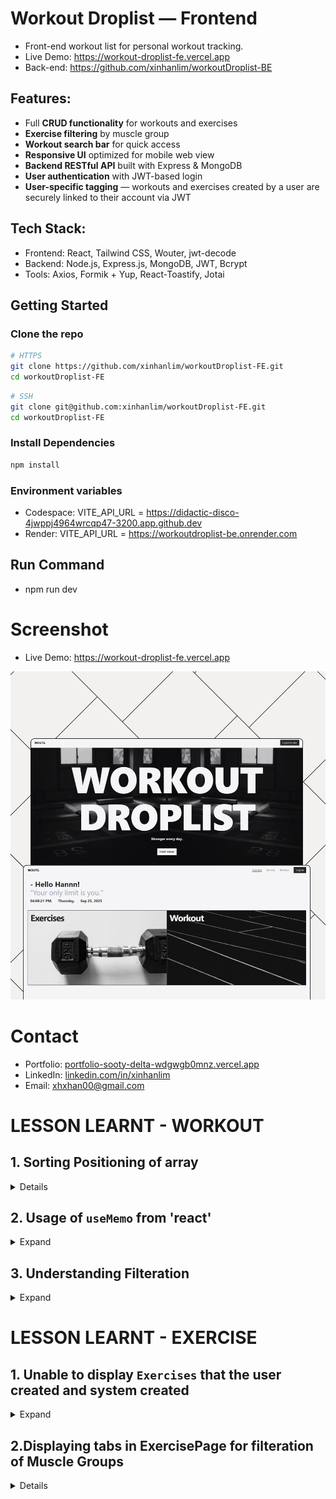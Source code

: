 # Workout Droplist — Frontend
- Front-end workout list for personal workout tracking.
- Live Demo: https://workout-droplist-fe.vercel.app
- Back-end: https://github.com/xinhanlim/workoutDroplist-BE

## Features:
- Full **CRUD functionality** for workouts and exercises
- **Exercise filtering** by muscle group
- **Workout search bar** for quick access
- **Responsive UI** optimized for mobile web view
- **Backend RESTful API** built with Express & MongoDB
- **User authentication** with JWT-based login
- **User-specific tagging** — workouts and exercises created by a user are securely linked to their account via JWT

## Tech Stack:
- Frontend: React, Tailwind CSS, Wouter, jwt-decode
- Backend: Node.js, Express.js, MongoDB, JWT, Bcrypt
- Tools: Axios, Formik + Yup, React-Toastify, Jotai

## Getting Started
### Clone the repo
```bash
# HTTPS
git clone https://github.com/xinhanlim/workoutDroplist-FE.git
cd workoutDroplist-FE
```
```bash
# SSH
git clone git@github.com:xinhanlim/workoutDroplist-FE.git
cd workoutDroplist-FE
```

### Install Dependencies
```bash
npm install
```

### Environment variables
- Codespace: VITE_API_URL = https://didactic-disco-4jwppj4964wrcqp47-3200.app.github.dev
- Render: VITE_API_URL = https://workoutdroplist-be.onrender.com

## Run Command

- npm run dev

# Screenshot
- Live Demo: https://workout-droplist-fe.vercel.app

![Live Demo](public/Project1Photo.jpg)

# Contact
- Portfolio: [portfolio-sooty-delta-wdgwgb0mnz.vercel.app](https://portfolio-sooty-delta-wdgwgb0mnz.vercel.app/project/1)
- LinkedIn: [linkedin.com/in/xinhanlim](https://www.linkedin.com/in/xinhanlim/)
- Email: [xhxhan00@gmail.com](mailto:xhxhan00@gmail.com)

# LESSON LEARNT - WORKOUT

## 1. Sorting Positioning of array

<details>

```js

 setWorkout(response.data.sort((a, b) => {
                const createdSystem = String(a.createdBy).toLowerCase() === "system";
                const notSystem = String(b.createdBy).toLowerCase() === "system";
                if (createdSystem && !notSystem) return -1;
                if (!createdSystem && notSystem) return 1;
            })
```

- `.sort` : For each workout `a` and `b`, check if its `createdBy` === `"system"`.<br>
  `-1` → put `a` before `b`<br>
  if `a` is `system` but `b` is not → **put** `a` **before** `b`.<br>
  `1` → put `b` before `a`<br>
  If `a` is **not** `system` but `b` is → put `b` **before** `a`.<br>
  `0` → keep them in the `same order`<br>
  If `both are system` or `both are not` → keep the `same order`.<br>

</details>

## 2. Usage of `useMemo` from 'react'

<details> <summary>Expand</summary>

`useMemo` calls a function when dependencies change, and memoizes (remembers) the result of the function between renders.

- Cons: `useMemo `takes up more memory in order to free up CPU time. If your app is hammering the CPU with a lot of calculations, that's when you might consider taking up some memory and use useMemo instead.

- When to use ?
  You're noticing a component's render is frustratingly slow, and you're passing a calculation to an unknowable number of children
  Your app often becomes unresponsive because you're fetching a large amount of data, and having to transform it into a usable format
  The key is to focus on the problem.

</details>

## 3. Understanding Filteration
 
<details> <summary>Expand</summary>

```js
const q = query.trim().toLowerCase();
const hasText = (t) => (t || "").toLowerCase().includes(q);

const filterWorkout =
  : workout.filter((w) => {
      const nameMatch = hasText(w.name);
      const notesMatch = hasText(w.notes);
      const setsMatch =
        Array.isArray(w.sets) && w.sets.some((s) => hasText(s.name));
      return nameMatch || notesMatch || setsMatch;
    });
```

- `const q` is to search text lowercase "eg. squats"
- `const hastext = (t)...` is to return true / false is q is found inside (t)
- `const nameMatch = hasText(w.name);` is to find say "Legs Day, the user type leg, it will show up result with legs equivalent
- `w.sets.some` basically is to go thru each item in sets and check if it's exercise name is matches the search. so say if q = squ , and the exercise has squats,
  it will become true which lead to the final part .
- returning `namematch` `OR` `notesMatch` `OR` `setsMatch`

</details>

# LESSON LEARNT - EXERCISE

## 1. Unable to display `Exercises` that the user created and system created

<details> <summary>Expand</summary>

```js
const [exercises, setExercises] = useState([]);
const { getJwt } = useJwt();

// so i need to get the exercise from the database that the user create based on their id and the system created.
const getExercise = async () => {
  try {
    const apiUrl = import.meta.env.VITE_API_URL;
    const token = getJwt();
    console.log(token);
    const response = await axios.get(apiUrl + "/api/users/exercise/", {
      headers: {
        Authorization: `Bearer ${token}`,
      },
    });
    setExercises(response.data);
    console.log(response);
  } catch (e) {
    console.error(e);
  }
};
useEffect(() => {
  getExercise();
}, []);
```

### Why `useEffect()` for getExercise ?

- Anything that doesn't belong to react will need to use useEffect,
  it only runs once when the page render due to the `useEffect... ,[]]`

### why not setExercise.map?

- useState create a empty array
- when setExercise(response.data), this wil trigger a re-render
- when this re-render, exercise will have the data from setExerise(response.data)
- and thus we can map thru exercise

</details>

## 2.Displaying tabs in ExercisePage for filteration of Muscle Groups

<details>

```js
const [isActivitiesGroup, setActivitiesGroup] = useState("all");
const groups = ["all", "core", "arms", "legs"];
```

- Instead of having onClick function for each of the tabs `ALL`,`CORE`,`ARMS`,`LEGS`
- we use state variable `isActivtiesGroup` to map through an array of `groups` to generate the buttons dynamically.
- `useState(['all'])` -> it shows 'all' first when first render as initial value.

```js
{
  groups.map((g) => (
    <button
      key={g}
      type="button"
      onClick={() => setActivitiesGroup(g)}
      className={
        isActivitiesgroup === g
          ? "font-bold text-[#282828] uppercase"
          : "text-gray-500 hover:text-[#111827] uppercase"
      }
    >
      - {g}
    </button>
  ));
}
```

- `isActivitiesG === g ?` if it's true we gave the `className = font-bold... uppercase` if false then `text-gray-500 hover:text-[#111827] uppercase`
- map thru the array of `groups =['all','core','arms','legs']` , initialvalue will be `'all'` since i called it at the top when `useState('all')`
- by default it will show the `ALL` tab first.
- so `onClick => setActivitiesGroup(g)` we change the value and re-render after it trigger again .
- so say we click on `CORE` tab, `setAcitivitesGroup(g)` value will change to `setAcitivitesGroup('core')`.
- and then it passed it value to `isActivitiesGroup` and thus `isActivitiesGroup === g   //('g = core')`
- thus `CORE` tab will be `className="font-bold text-[#282828] uppercase"` while the rest of `ALL,ARMS,LEGS` will be `"text-gray-500 hover:text-[#111827] uppercase"`

How the 4 buttons show up ?

```js
const groups = ["all", "core", "arms", "legs"];
{groups.map((g) => (<button>...) -{g} </button>;}
```

- the array holds 4 tabs in groups.
- the map function take each item as a variable `(g)` and create each button for it
- first item : `g ='all'` and create a button for it -> `<button> -'all'<button>`, and so fore till `LEGS` button.

</details>
